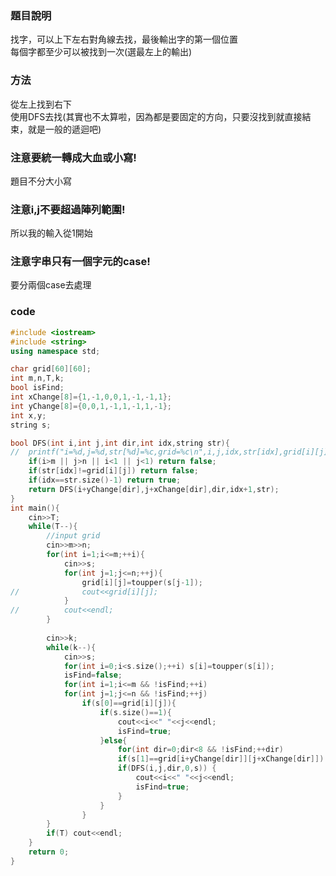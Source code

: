 ### 題目說明
找字，可以上下左右對角線去找，最後輸出字的第一個位置   
每個字都至少可以被找到一次(選最左上的輸出)  

### 方法
從左上找到右下  
使用DFS去找(其實也不太算啦，因為都是要固定的方向，只要沒找到就直接結束，就是一般的遞迴吧)    

### 注意要統一轉成大血或小寫!
題目不分大小寫
### 注意i,j不要超過陣列範圍!
所以我的輸入從1開始
### 注意字串只有一個字元的case!
要分兩個case去處理

### code
```cpp
#include <iostream>
#include <string>
using namespace std;

char grid[60][60];
int m,n,T,k;
bool isFind;
int xChange[8]={1,-1,0,0,1,-1,-1,1};
int yChange[8]={0,0,1,-1,1,-1,1,-1};
int x,y;
string s;

bool DFS(int i,int j,int dir,int idx,string str){
//	printf("i=%d,j=%d,str[%d]=%c,grid=%c\n",i,j,idx,str[idx],grid[i][j]);
	if(i>m || j>n || i<1 || j<1) return false;
	if(str[idx]!=grid[i][j]) return false;
	if(idx==str.size()-1) return true;
	return DFS(i+yChange[dir],j+xChange[dir],dir,idx+1,str);
}
int main(){
	cin>>T;
	while(T--){
		//input grid
		cin>>m>>n;
		for(int i=1;i<=m;++i){
			cin>>s;
			for(int j=1;j<=n;++j){
				grid[i][j]=toupper(s[j-1]);
//				cout<<grid[i][j];
			}
//			cout<<endl;
		}
		
		cin>>k;
		while(k--){
			cin>>s;
			for(int i=0;i<s.size();++i) s[i]=toupper(s[i]);
			isFind=false;
			for(int i=1;i<=m && !isFind;++i)
			for(int j=1;j<=n && !isFind;++j)
				if(s[0]==grid[i][j]){
					if(s.size()==1){
						cout<<i<<" "<<j<<endl;
						isFind=true;
					}else{
						for(int dir=0;dir<8 && !isFind;++dir)
						if(s[1]==grid[i+yChange[dir]][j+xChange[dir]])
						if(DFS(i,j,dir,0,s)) {
							cout<<i<<" "<<j<<endl;
							isFind=true;
						}
					}
				}
		}
		if(T) cout<<endl;
	}
	return 0;
} 
```
